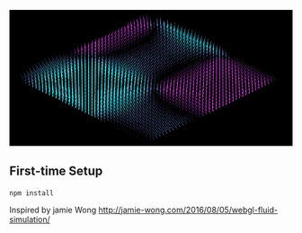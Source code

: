 
![Vid](./src/media/WavingGrass.gif)

## First-time Setup

```shell
npm install
```

Inspired by jamie Wong
http://jamie-wong.com/2016/08/05/webgl-fluid-simulation/

